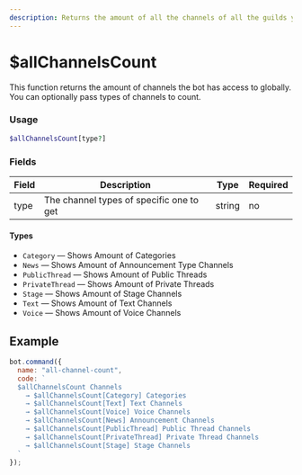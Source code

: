 ```yaml
---
description: Returns the amount of all the channels of all the guilds your bot is in.
---
```


# $allChannelsCount

This function returns the amount of channels the bot has access to globally. You can optionally pass types of channels to count.

### Usage

```php
$allChannelsCount[type?]
```

### Fields

| Field | Description                              | Type   | Required |
| ----- | ---------------------------------------- | ------ | -------- |
| type  | The channel types of specific one to get | string | no       |

#### Types

* `Category` — Shows Amount of Categories
* `News` — Shows Amount of Announcement Type Channels
* `PublicThread` — Shows Amount of Public Threads
* `PrivateThread` — Shows Amount of Private Threads
* `Stage` — Shows Amount of Stage Channels
* `Text` — Shows Amount of Text Channels
* `Voice` — Shows Amount of Voice Channels

## Example

```javascript
bot.command({
  name: "all-channel-count",
  code: `
  $allChannelsCount Channels
    → $allChannelsCount[Category] Categories
    → $allChannelsCount[Text] Text Channels
    → $allChannelsCount[Voice] Voice Channels
    → $allChannelsCount[News] Announcement Channels
    → $allChannelsCount[PublicThread] Public Thread Channels
    → $allChannelsCount[PrivateThread] Private Thread Channels
    → $allChannelsCount[Stage] Stage Channels
  `
});
```
